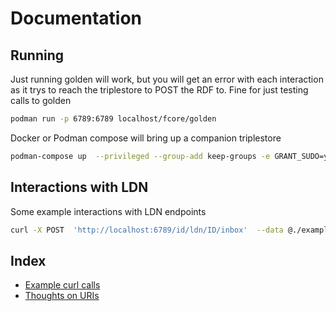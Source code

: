 # Documentation

## Running


Just running golden will work, but you will get an error with each interaction as it 
trys to reach the triplestore to POST the RDF to.  Fine for just testing calls to golden

```bash
podman run -p 6789:6789 localhost/fcore/golden
```

Docker or Podman compose will bring up a companion triplestore 

```bash
podman-compose up  --privileged --group-add keep-groups -e GRANT_SUDO=yes
```

## Interactions with LDN

Some example interactions with LDN endpoints

```bash
curl -X POST  'http://localhost:6789/id/ldn/ID/inbox'  --data @./examples/testPackage.json
```



## Index

* [Example curl calls](interactions.md)
* [Thoughts on URIs](onURIs.md)